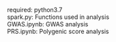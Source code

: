 required: python3.7<br />
spark.py: Functions used in analysis<br />
GWAS.ipynb: GWAS analysis<br />
PRS.ipynb: Polygenic score analysis<br />
